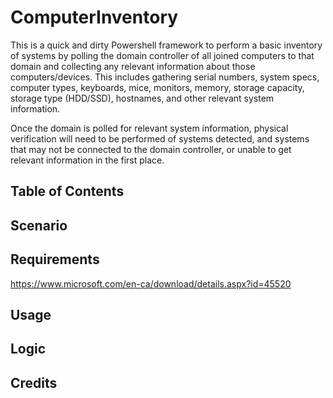 # ComputerInventory
This is a quick and dirty Powershell framework to perform a basic inventory of systems by polling the domain controller of all joined computers to that domain and collecting any relevant information about those computers/devices.  This includes gathering serial numbers, system specs, computer types, keyboards, mice, monitors, memory, storage capacity, storage type (HDD/SSD), hostnames, and other relevant system information.

Once the domain is polled for relevant system information, physical verification will need to be performed of systems detected, and systems that may not be connected to the domain controller, or unable to get relevant information in the first place.

## Table of Contents
## Scenario
## Requirements
https://www.microsoft.com/en-ca/download/details.aspx?id=45520
## Usage
## Logic
## Credits
